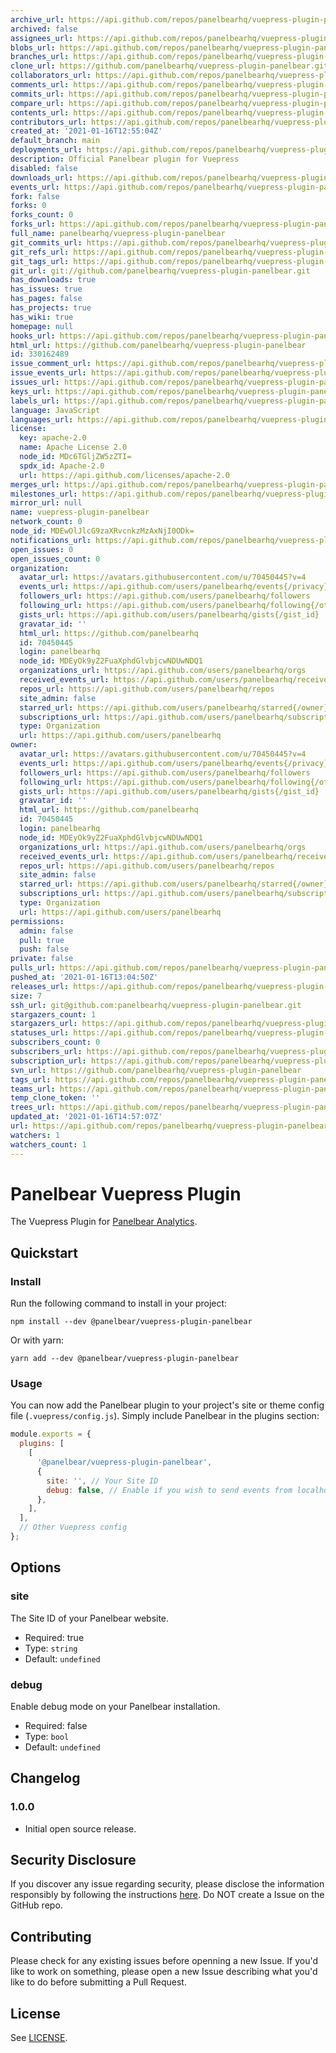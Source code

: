 ```yaml
---
archive_url: https://api.github.com/repos/panelbearhq/vuepress-plugin-panelbear/{archive_format}{/ref}
archived: false
assignees_url: https://api.github.com/repos/panelbearhq/vuepress-plugin-panelbear/assignees{/user}
blobs_url: https://api.github.com/repos/panelbearhq/vuepress-plugin-panelbear/git/blobs{/sha}
branches_url: https://api.github.com/repos/panelbearhq/vuepress-plugin-panelbear/branches{/branch}
clone_url: https://github.com/panelbearhq/vuepress-plugin-panelbear.git
collaborators_url: https://api.github.com/repos/panelbearhq/vuepress-plugin-panelbear/collaborators{/collaborator}
comments_url: https://api.github.com/repos/panelbearhq/vuepress-plugin-panelbear/comments{/number}
commits_url: https://api.github.com/repos/panelbearhq/vuepress-plugin-panelbear/commits{/sha}
compare_url: https://api.github.com/repos/panelbearhq/vuepress-plugin-panelbear/compare/{base}...{head}
contents_url: https://api.github.com/repos/panelbearhq/vuepress-plugin-panelbear/contents/{+path}
contributors_url: https://api.github.com/repos/panelbearhq/vuepress-plugin-panelbear/contributors
created_at: '2021-01-16T12:55:04Z'
default_branch: main
deployments_url: https://api.github.com/repos/panelbearhq/vuepress-plugin-panelbear/deployments
description: Official Panelbear plugin for Vuepress
disabled: false
downloads_url: https://api.github.com/repos/panelbearhq/vuepress-plugin-panelbear/downloads
events_url: https://api.github.com/repos/panelbearhq/vuepress-plugin-panelbear/events
fork: false
forks: 0
forks_count: 0
forks_url: https://api.github.com/repos/panelbearhq/vuepress-plugin-panelbear/forks
full_name: panelbearhq/vuepress-plugin-panelbear
git_commits_url: https://api.github.com/repos/panelbearhq/vuepress-plugin-panelbear/git/commits{/sha}
git_refs_url: https://api.github.com/repos/panelbearhq/vuepress-plugin-panelbear/git/refs{/sha}
git_tags_url: https://api.github.com/repos/panelbearhq/vuepress-plugin-panelbear/git/tags{/sha}
git_url: git://github.com/panelbearhq/vuepress-plugin-panelbear.git
has_downloads: true
has_issues: true
has_pages: false
has_projects: true
has_wiki: true
homepage: null
hooks_url: https://api.github.com/repos/panelbearhq/vuepress-plugin-panelbear/hooks
html_url: https://github.com/panelbearhq/vuepress-plugin-panelbear
id: 330162489
issue_comment_url: https://api.github.com/repos/panelbearhq/vuepress-plugin-panelbear/issues/comments{/number}
issue_events_url: https://api.github.com/repos/panelbearhq/vuepress-plugin-panelbear/issues/events{/number}
issues_url: https://api.github.com/repos/panelbearhq/vuepress-plugin-panelbear/issues{/number}
keys_url: https://api.github.com/repos/panelbearhq/vuepress-plugin-panelbear/keys{/key_id}
labels_url: https://api.github.com/repos/panelbearhq/vuepress-plugin-panelbear/labels{/name}
language: JavaScript
languages_url: https://api.github.com/repos/panelbearhq/vuepress-plugin-panelbear/languages
license:
  key: apache-2.0
  name: Apache License 2.0
  node_id: MDc6TGljZW5zZTI=
  spdx_id: Apache-2.0
  url: https://api.github.com/licenses/apache-2.0
merges_url: https://api.github.com/repos/panelbearhq/vuepress-plugin-panelbear/merges
milestones_url: https://api.github.com/repos/panelbearhq/vuepress-plugin-panelbear/milestones{/number}
mirror_url: null
name: vuepress-plugin-panelbear
network_count: 0
node_id: MDEwOlJlcG9zaXRvcnkzMzAxNjI0ODk=
notifications_url: https://api.github.com/repos/panelbearhq/vuepress-plugin-panelbear/notifications{?since,all,participating}
open_issues: 0
open_issues_count: 0
organization:
  avatar_url: https://avatars.githubusercontent.com/u/70450445?v=4
  events_url: https://api.github.com/users/panelbearhq/events{/privacy}
  followers_url: https://api.github.com/users/panelbearhq/followers
  following_url: https://api.github.com/users/panelbearhq/following{/other_user}
  gists_url: https://api.github.com/users/panelbearhq/gists{/gist_id}
  gravatar_id: ''
  html_url: https://github.com/panelbearhq
  id: 70450445
  login: panelbearhq
  node_id: MDEyOk9yZ2FuaXphdGlvbjcwNDUwNDQ1
  organizations_url: https://api.github.com/users/panelbearhq/orgs
  received_events_url: https://api.github.com/users/panelbearhq/received_events
  repos_url: https://api.github.com/users/panelbearhq/repos
  site_admin: false
  starred_url: https://api.github.com/users/panelbearhq/starred{/owner}{/repo}
  subscriptions_url: https://api.github.com/users/panelbearhq/subscriptions
  type: Organization
  url: https://api.github.com/users/panelbearhq
owner:
  avatar_url: https://avatars.githubusercontent.com/u/70450445?v=4
  events_url: https://api.github.com/users/panelbearhq/events{/privacy}
  followers_url: https://api.github.com/users/panelbearhq/followers
  following_url: https://api.github.com/users/panelbearhq/following{/other_user}
  gists_url: https://api.github.com/users/panelbearhq/gists{/gist_id}
  gravatar_id: ''
  html_url: https://github.com/panelbearhq
  id: 70450445
  login: panelbearhq
  node_id: MDEyOk9yZ2FuaXphdGlvbjcwNDUwNDQ1
  organizations_url: https://api.github.com/users/panelbearhq/orgs
  received_events_url: https://api.github.com/users/panelbearhq/received_events
  repos_url: https://api.github.com/users/panelbearhq/repos
  site_admin: false
  starred_url: https://api.github.com/users/panelbearhq/starred{/owner}{/repo}
  subscriptions_url: https://api.github.com/users/panelbearhq/subscriptions
  type: Organization
  url: https://api.github.com/users/panelbearhq
permissions:
  admin: false
  pull: true
  push: false
private: false
pulls_url: https://api.github.com/repos/panelbearhq/vuepress-plugin-panelbear/pulls{/number}
pushed_at: '2021-01-16T13:04:50Z'
releases_url: https://api.github.com/repos/panelbearhq/vuepress-plugin-panelbear/releases{/id}
size: 7
ssh_url: git@github.com:panelbearhq/vuepress-plugin-panelbear.git
stargazers_count: 1
stargazers_url: https://api.github.com/repos/panelbearhq/vuepress-plugin-panelbear/stargazers
statuses_url: https://api.github.com/repos/panelbearhq/vuepress-plugin-panelbear/statuses/{sha}
subscribers_count: 0
subscribers_url: https://api.github.com/repos/panelbearhq/vuepress-plugin-panelbear/subscribers
subscription_url: https://api.github.com/repos/panelbearhq/vuepress-plugin-panelbear/subscription
svn_url: https://github.com/panelbearhq/vuepress-plugin-panelbear
tags_url: https://api.github.com/repos/panelbearhq/vuepress-plugin-panelbear/tags
teams_url: https://api.github.com/repos/panelbearhq/vuepress-plugin-panelbear/teams
temp_clone_token: ''
trees_url: https://api.github.com/repos/panelbearhq/vuepress-plugin-panelbear/git/trees{/sha}
updated_at: '2021-01-16T14:57:07Z'
url: https://api.github.com/repos/panelbearhq/vuepress-plugin-panelbear
watchers: 1
watchers_count: 1
---
```


# Panelbear Vuepress Plugin

The Vuepress Plugin for [Panelbear Analytics](https://panelbear.com).

## Quickstart

### Install

Run the following command to install in your project:

```
npm install --dev @panelbear/vuepress-plugin-panelbear
```

Or with yarn:

```
yarn add --dev @panelbear/vuepress-plugin-panelbear
```

### Usage

You can now add the Panelbear plugin to your project's site or theme config file (`.vuepress/config.js`). Simply include Panelbear in the plugins section:

```javascript
module.exports = {
  plugins: [
    [
      '@panelbear/vuepress-plugin-panelbear',
      {
        site: '', // Your Site ID
        debug: false, // Enable if you wish to send events from localhost / log to console
      },
    ],
  ],
  // Other Vuepress config
};
```

## Options

### site

The Site ID of your Panelbear website.

- Required: true
- Type: `string`
- Default: `undefined`

### debug

Enable debug mode on your Panelbear installation.

- Required: false
- Type: `bool`
- Default: `undefined`

## Changelog

### 1.0.0

- Initial open source release.

## Security Disclosure

If you discover any issue regarding security, please disclose the information responsibly by following the instructions [here](https://panelbear.com/security/). Do NOT create a Issue on the GitHub repo.

## Contributing

Please check for any existing issues before openning a new Issue. If you'd like to work on something, please open a new Issue describing what you'd like to do before submitting a Pull Request.

## License

See [LICENSE](https://github.com/panelbearhq/vuepress-plugin-panelbear/blob/master/LICENSE).
